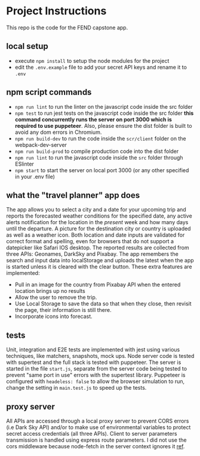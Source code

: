 # Project Instructions

This repo is the code for the FEND capstone app.

## local setup

- execute `npm install` to setup the node modules for the project
- edit the `.env.example` file to add your secret API keys and rename it to `.env`

## npm script commands

- `npm run lint` to run the linter on the javascript code inside the src folder
- `npm test` to run jest tests on the javascript code inside the src folder **this command concurrently runs the server on port 3000 which is required to use puppeteer**. Also, please ensure the dist folder is built to avoid any dom errors in Chromium.
- `npm run build-dev` to run the code inside the `scr/client` folder on the webpack-dev-server
- `npm run build-prod` to compile production code into the dist folder
- `npm run lint` to run the javascript code inside the `src` folder through ESlinter
- `npm start` to start the server on local port 3000 (or any other specified in your .env file)

## what the "travel planner" app does

The app allows you to select a city and a date for your upcoming trip and reports the forecasted weather conditions for the specified date, any active alerts notification for the location in the _present_ week and how many days until the departure. A picture for the destination city or country is uploaded as well as a weather icon. Both location and date inputs are validated for correct format and spelling, even for browsers that do not support a datepicker like Safari IOS desktop.
The reported results are collected from three APIs: Geonames, DarkSky and Pixabay.
The app remembers the search and input data into localStorage and uploads the latest when the app is started unless it is cleared with the clear button.
These extra features are implemented:

- Pull in an image for the country from Pixabay API when the entered location brings up no results
- Allow the user to remove the trip.
- Use Local Storage to save the data so that when they close, then revisit the page, their information is still there.
- Incorporate icons into forecast.

## tests

Unit, integration and E2E tests are implemented with jest using various techniques, like matchers, snapshots, mock ups. Node server code is tested with supertest and the full stack is tested with puppeteer. The server is started in the file `start.js`, separate from the server code being tested to prevent "same port in use" errors with the supertest library. Puppeteer is configured with `headeless: false` to allow the browser simulation to run, change the setting in `main.test.js` to speed up the tests.

## proxy server

All APIs are accessed through a local proxy server to prevent CORS errors (i.e Dark Sky API) and/or to make use of environmental variables to protect secret access credentials (all three APIs). Client to server parameters transmission is handled using express route parameters. I did not use the cors middleware because node-fetch in the server context ignores it [ref](https://github.com/bitinn/node-fetch/blob/HEAD/LIMITS.md).
